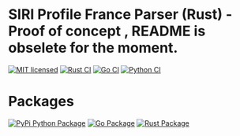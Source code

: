 # SIRI Profile France Parser (Rust) - Proof of concept , README is obselete for the moment.
[![MIT licensed](https://img.shields.io/badge/License-MIT-yellow.svg)](https://choosealicense.com/licenses/mit/)
[![Rust CI](https://github.com/princefr/siri_parser/actions/workflows/CI_rust.yml/badge.svg)](https://github.com/princefr/siri_parser/actions/workflows/CI_rust.yml)
[![Go CI](https://github.com/princefr/siri_parser/actions/workflows/CI_golang.yml/badge.svg)](https://github.com/princefr/siri_parser/actions/workflows/CI_golang.yml)
[![Python CI](https://github.com/princefr/siri_parser/actions/workflows/python_workflow.yml/badge.svg)](https://github.com/princefr/siri_parser/actions/workflows/python_workflow.yml)

# Packages
[![PyPi Python Package](https://img.shields.io/badge/python-3670A0?style=for-the-badge&logo=python&logoColor=ffdd54)](https://pypi.org/)
[![Go Package](https://img.shields.io/badge/go-%2300ADD8.svg?style=for-the-badge&logo=go&logoColor=white)](https://pkg.go.dev/)
[![Rust Package](https://img.shields.io/badge/rust-%23000000.svg?style=for-the-badge&logo=rust&logoColor=white)](crates.io)




